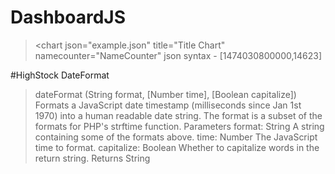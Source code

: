 # DashboardJS

><chart json="example.json" title="Title Chart" namecounter="NameCounter"
>json syntax - [1474030800000,14623]

#HighStock DateFormat
>dateFormat (String format, [Number time], [Boolean capitalize])
Formats a JavaScript date timestamp (milliseconds since Jan 1st 1970) into a human readable date string. The format is a subset of the formats for PHP's strftime function.
Parameters
format: String
A string containing some of the formats above.
time: Number
The JavaScript time to format.
capitalize: Boolean
Whether to capitalize words in the return string.
Returns
String
